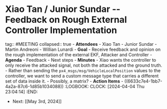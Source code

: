 # Xiao Tan / Junior Sundar -- Feedback on Rough External Controller Implementation
tag:: #MEETING
collapsed:: true
	- **Attendees**
		- Xiao Tan
		- Junior Sundar
		- Martin Andreoni
		- Willian Lunardi
	- **Goal**
		- Receive feedback and opinion on the rough implementation of the external EKF, Attacker and Controller
	- **Agenda**
		- Feedback
		- Next steps
	- **Minutes**
		- Xiao wants the controller to only receive the attacked signal, not both the attacked and the ground truth.
		- Rather than sending the `px4_msgs/msg/VehicleLocalPosition` values to the controller, we want to send a custom message type that carries a different set of data inside it.
		- Possibly, a matrix?
	- **Action Items**
		- ((6633c7e4-1bb7-4a2a-87c6-1d85b1034088))
		  :LOGBOOK:
		  CLOCK: [2024-04-04 Thu 23:04:14]
		  :END:
- Next: [[May 3rd, 2024]]